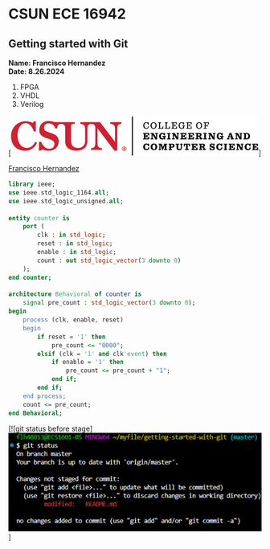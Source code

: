 # CSUN ECE 16942 
## Getting started with Git
**Name: Francisco Hernandez**  
**Date: 8.26.2024**
<ol>
<li>FPGA</li>
<li>VHDL</li>
<li>Verilog</li>
</ol>
[<img src="./img/csun_eng_logo.png">]  

[Francisco Hernandez](https://github.com/FranciscoCSUN)  
```VHDL
library ieee;
use ieee.std_logic_1164.all;
use ieee.std_logic_unsigned.all;

entity counter is
    port (
        clk : in std_logic;
        reset : in std_logic;
        enable : in std_logic;
        count : out std_logic_vector(3 downto 0)
    );
end counter;

architecture Behavioral of counter is
    signal pre_count : std_logic_vector(3 downto 0);
begin
    process (clk, enable, reset)
    begin
        if reset = '1' then
            pre_count <= "0000";
        elsif (clk = '1' and clk'event) then
            if enable = '1' then
                pre_count <= pre_count + "1";
            end if;
        end if;
    end process;
    count <= pre_count;
end Behavioral;
```


[![git status before stage]<img src="./img/git_stat.png">]  
